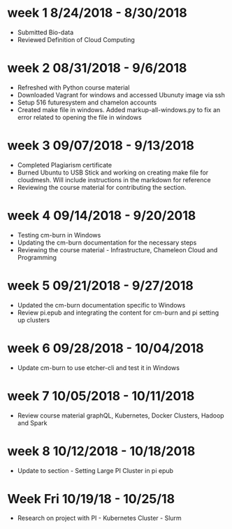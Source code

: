 week 1 8/24/2018 - 8/30/2018
============================

* Submitted Bio-data
* Reviewed Definition of Cloud Computing

week 2 08/31/2018 - 9/6/2018
===========================
* Refreshed with Python course material
* Downloaded Vagrant for windows and accessed Ubunuty image via ssh
* Setup 516 futuresystem and chamelon accounts
* Created make file in windows. Added markup-all-windows.py to fix an error related to opening the file in windows

week 3 09/07/2018 - 9/13/2018
===========================
* Completed Plagiarism certificate
* Burned Ubuntu to USB Stick and working on creating make file for cloudmesh. Will include instructions in the markdown for reference
* Reviewing the course material for contributing the section.

week 4 09/14/2018 - 9/20/2018
===========================
* Testing cm-burn in Windows
* Updating the cm-burn documentation for the necessary steps
* Reviewing the course material - Infrastructure, Chameleon Cloud and Programming

week 5 09/21/2018 - 9/27/2018
===========================
* Updated the cm-burn documentation specific to Windows
* Review pi.epub and integrating the content for cm-burn and pi setting up clusters

week 6 09/28/2018 - 10/04/2018
===========================
* Update cm-burn to use etcher-cli and test it in Windows

week 7 10/05/2018 - 10/11/2018
===========================
* Review course material graphQL, Kubernetes, Docker Clusters, Hadoop and Spark

week 8 10/12/2018 - 10/18/2018
===========================
* Update to section - Setting Large PI Cluster in pi epub

Week Fri 10/19/18 - 10/25/18
===========================
* Research on project with PI - Kubernetes Cluster - Slurm
